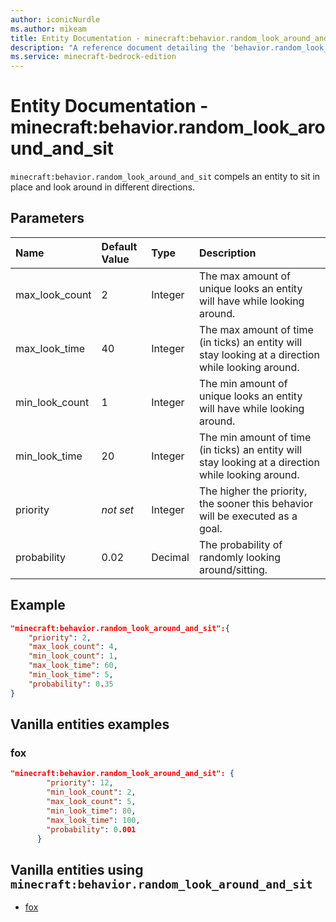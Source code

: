 ```yaml
---
author: iconicNurdle
ms.author: mikeam
title: Entity Documentation - minecraft:behavior.random_look_around_and_sit
description: "A reference document detailing the 'behavior.random_look_around_and_sit' entity goal"
ms.service: minecraft-bedrock-edition
---
```


# Entity Documentation - minecraft:behavior.random_look_around_and_sit

`minecraft:behavior.random_look_around_and_sit` compels an entity to sit in place and look around in different directions.

## Parameters

|Name |Default Value  |Type  |Description  |
|:----------|:----------|:----------|:----------|
|max_look_count| 2| Integer|  The max amount of unique looks an entity will have while looking around. |
|max_look_time| 40| Integer|  The max amount of time (in ticks) an entity will stay looking at a direction while looking around. |
|min_look_count| 1| Integer| The min amount of unique looks an entity will have while looking around. |
|min_look_time| 20| Integer|  The min amount of time (in ticks) an entity will stay looking at a direction while looking around. |
|priority|*not set*|Integer|The higher the priority, the sooner this behavior will be executed as a goal.|
| probability| 0.02| Decimal| The probability of randomly looking around/sitting. |

## Example

```json
"minecraft:behavior.random_look_around_and_sit":{
    "priority": 2,
    "max_look_count": 4,
    "min_look_count": 1,
    "max_look_time": 60,
    "min_look_time": 5,
    "probability": 0.35
}
```

## Vanilla entities examples

### fox

```json
"minecraft:behavior.random_look_around_and_sit": {
        "priority": 12,
        "min_look_count": 2,
        "max_look_count": 5,
        "min_look_time": 80,
        "max_look_time": 100,
        "probability": 0.001
      }
```

## Vanilla entities using `minecraft:behavior.random_look_around_and_sit`

- [fox](../../../../Source/VanillaBehaviorPack_Snippets/entities/fox.md)
